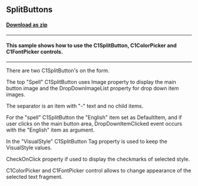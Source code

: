 ## SplitButtons
#### [Download as zip](https://grapecity.github.io/DownGit/#/home?url=https://github.com/GrapeCity/ComponentOne-WinForms-Samples/tree/master/NetFramework\Input\CS\SplitButtons)
____
#### This sample shows how to use the C1SplitButton, C1ColorPicker and C1FontPicker controls.
____
There are two C1SplitButton's on the form. 

The top "Spell" C1SplitButton uses Image property to display the main button image and the DropDownImageList property for drop down item images. 

The separator is an item with "-" text and no child items. 

For the "spell" C1SplitButton the "English" item set as DefaultItem, and if user clicks on the main button area, DropDownItemClicked event occurs with the "English" item as argument. 

In the "VisualStyle" C1SplitButton Tag property is used to keep the VisualStyle values. 

CheckOnClick property if used to display the checkmarks of selected style. 

C1ColorPicker and C1FontPicker control allows to change appearance of the selected text fragment. 